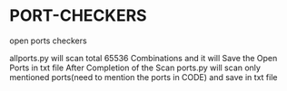 # PORT-CHECKERS
open ports checkers


allports.py will scan total 65536 Combinations and it will Save the Open Ports in txt file After Completion of the Scan
ports.py will scan only mentioned ports(need to mention the ports in CODE) and save in txt file
